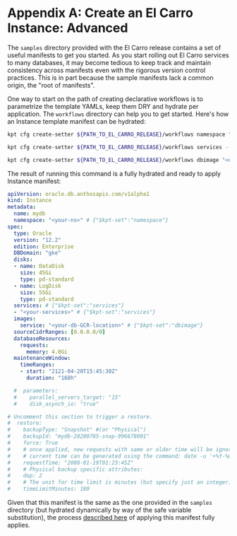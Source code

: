 # Appendix A: Create an El Carro Instance: Advanced

The `samples` directory provided with the El Carro release contains a set of
useful manifests to get you started. As you start rolling out El Carro services
to many databases, it may become tedious to keep track and maintain consistency
across manifests even with the rigorous version control practices. This is in
part because the sample manifests lack a common origin, the "root of
manifests".

One way to start on the path of creating declarative workflows is to parametrize
the template YAMLs, keep them DRY and hydrate per application. The `workflows`
directory can help you to get started. Here's how an Instance template manifest
can be hydrated:

```sh
kpt cfg create-setter ${PATH_TO_EL_CARRO_RELEASE}/workflows namespace "<your-ns>"

kpt cfg create-setter ${PATH_TO_EL_CARRO_RELEASE}/workflows services --type array --field spec.services

kpt cfg create-setter ${PATH_TO_EL_CARRO_RELEASE}/workflows dbimage "<db-GCR-location>"
```

The result of running this command is a fully hydrated and ready to apply
Instance manifest:

```yaml
apiVersion: oracle.db.anthosapis.com/v1alpha1
kind: Instance
metadata:
  name: mydb
  namespace: "<your-ns>" # {"$kpt-set":"namespace"}
spec:
  type: Oracle
  version: "12.2"
  edition: Enterprise
  DBDomain: "gke"
  disks:
  - name: DataDisk
    size: 45Gi
    type: pd-standard
  - name: LogDisk
    size: 55Gi
    type: pd-standard
  services: # {"$kpt-set":"services"}
  - "<your-services>" # {"$kpt-set":"services"}
  images:
    service: "<your-db-GCR-location>" # {"$kpt-set":"dbimage"}
  sourceCidrRanges: [0.0.0.0/0]
  databaseResources:
    requests:
      memory: 4.0Gi
  maintenanceWindow:
    timeRanges:
    - start: "2121-04-20T15:45:30Z"
      duration: "168h"

  #  parameters:
  #    parallel_servers_target: "15"
  #    disk_asynch_io: "true"

# Uncomment this section to trigger a restore.
#  restore:
#    backupType: "Snapshot" #(or "Physical")
#    backupId: "mydb-20200705-snap-996678001"
#    force: True
#    # once applied, new requests with same or older time will be ignored,
#    # current time can be generated using the command: date -u '+%Y-%m-%dT%H:%M:%SZ'
#    requestTime: "2000-01-19T01:23:45Z"
#    # Physical backup specific attributes:
#    dop: 2
#    # The unit for time limit is minutes (but specify just an integer).
#    timeLimitMinutes: 180
```

Given that this manifest is the same as the one provided in the `samples`
directory (but hydrated dynamically by way of the safe variable substitution),
the process [described here](../provision/config.md)
of applying this manifest fully applies.

